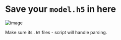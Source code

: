 # Save your `model.h5` in here
![image](https://user-images.githubusercontent.com/18486562/137400179-1abc726e-1d04-407f-b194-2f9c1a6ea66b.png)

Make sure its `.h5` files - script will handle parsing.